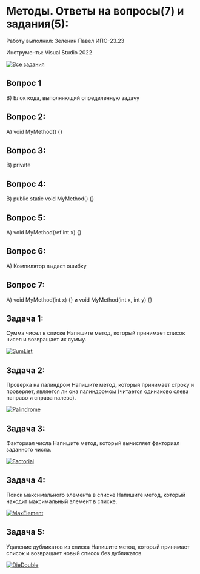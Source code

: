 # Методы. Ответы на вопросы(7) и задания(5):
Работу выполнил: Зеленин Павел ИПО-23.23

Инструменты: Visual Studio 2022

[![Все задания](https://img.shields.io/badge/📁_Все_задания-607D8B?style=for-the-badge&logo=github&logoColor=white)](https://github.com/MinorityKilla/homeworkZelenin/tree/main/Tasks)

## Вопрос 1
B) Блок кода, выполняющий определенную задачу
## Вопрос 2:
A) void MyMethod() {}
## Вопрос 3:
B) private
## Вопрос 4:
B) public static void MyMethod() {}
## Вопрос 5:
A) void MyMethod(ref int x) {}
## Вопрос 6:
A) Компилятор выдаст ошибку
## Вопрос 7:
A) void MyMethod(int x) {} и void MyMethod(int x, int y) {}

## Задача 1: 
Сумма чисел в списке
Напишите метод, который принимает список чисел и возвращает их сумму.

[![SumList](https://img.shields.io/badge/Σ_Сумма_списка-2196F3?style=for-the-badge&logo=csharp&logoColor=white)](https://github.com/MinorityKilla/homeworkZelenin/blob/main/Tasks/Методы/SumList1.cs)  

## Задача 2:
Проверка на палиндром
Напишите метод, который принимает строку и проверяет, является ли она палиндромом (читается одинаково слева направо и справа налево).

[![Palindrome](https://img.shields.io/badge/🔄_Палиндром-4CAF50?style=for-the-badge&logo=csharp&logoColor=white)](https://github.com/MinorityKilla/homeworkZelenin/blob/main/Tasks/Методы/PolindromeIs2.cs)  

## Задача 3:
Факториал числа
Напишите метод, который вычисляет факториал заданного числа.

[![Factorial](https://img.shields.io/badge/!Факториал-FF9800?style=for-the-badge&logo=csharp&logoColor=white)](https://github.com/MinorityKilla/homeworkZelenin/blob/main/Tasks/Методы/Facrtorial3.cs)  

## Задача 4:
Поиск максимального элемента в списке
Напишите метод, который находит максимальный элемент в списке.

[![MaxElement](https://img.shields.io/badge/↑_Макс_элемент-9C27B0?style=for-the-badge&logo=csharp&logoColor=white)](https://github.com/MinorityKilla/homeworkZelenin/blob/main/Tasks/Методы/FindMaxElement4.cs)  

## Задача 5:
Удаление дубликатов из списка
Напишите метод, который принимает список и возвращает новый список без дубликатов.

[![DieDouble](https://img.shields.io/badge/🎲_Бросок_кубика-E91E63?style=for-the-badge&logo=csharp&logoColor=white)](https://github.com/MinorityKilla/homeworkZelenin/blob/main/Tasks/Методы/DieDouble5.cs)

